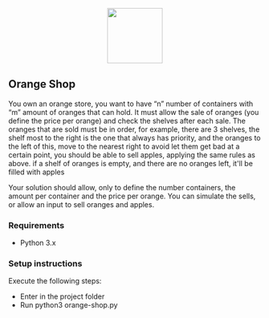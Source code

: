<p align="center"><a href="https://www.python.org/" target="_blank"><img src="https://upload.wikimedia.org/wikipedia/commons/thumb/c/c3/Python-logo-notext.svg/1024px-Python-logo-notext.svg.png" width="110"></a></p>


## Orange Shop


You own an orange store, you want to have “n” number of containers with “m” amount of oranges that can hold. It must allow the sale of oranges (you define the price per orange) and check the shelves after each sale. The oranges that are sold must be in order, for example, there are 3 shelves, the shelf most to the right is the one that always has priority, and the oranges to the left of this, move to the nearest right to avoid let them get bad at a certain point, you should be able to sell apples, applying the same rules as above. if a shelf of oranges is empty, and there are no oranges left, it'll be filled with apples

Your solution should allow, only to define the number containers, the amount per container and the price per orange. You can simulate the sells, or allow an input to sell oranges and apples.

### Requirements

- Python 3.x

### Setup instructions

Execute the following steps:

- Enter in the project folder
- Run python3 orange-shop.py
